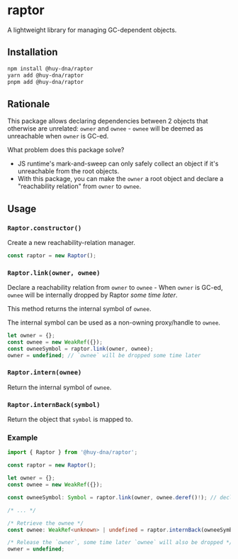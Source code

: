 # raptor

A lightweight library for managing GC-dependent objects.

## Installation

```bash
npm install @huy-dna/raptor
yarn add @huy-dna/raptor
pnpm add @huy-dna/raptor
```

## Rationale

This package allows declaring dependencies between 2 objects that otherwise are unrelated: `owner` and `ownee` - `ownee` will be deemed as unreachable when `owner` is GC-ed.

What problem does this package solve?
 * JS runtime's mark-and-sweep can only safely collect an object if it's unreachable from the root objects.
 * With this package, you can make the `owner` a root object and declare a "reachability relation" from `owner` to `ownee`.

## Usage

### `Raptor.constructor()`

Create a new reachability-relation manager.

```typescript
const raptor = new Raptor();
```

### `Raptor.link(owner, ownee)`

Declare a reachability relation from `owner` to `ownee` - When `owner` is GC-ed, `ownee` will be internally dropped by Raptor *some time later*.

This method returns the internal symbol of `ownee`.

The internal symbol can be used as a non-owning proxy/handle to `ownee`.

```typescript
let owner = {};
const ownee = new WeakRef({});
const owneeSymbol = raptor.link(owner, ownee);
owner = undefined; // `ownee` will be dropped some time later
```

### `Raptor.intern(ownee)`

Return the internal symbol of `ownee`.

### `Raptor.internBack(symbol)`

Return the object that `symbol` is mapped to.


### Example

```typescript
import { Raptor } from '@huy-dna/raptor';

const raptor = new Raptor();

let owner = {};
const ownee = new WeakRef({});

const owneeSymbol: Symbol = raptor.link(owner, ownee.deref()!); // declare a reachability relation from `owner` to `ownee`

/* ... */

/* Retrieve the ownee */
const ownee: WeakRef<unknown> | undefined = raptor.internBack(owneeSymbol);

/* Release the `owner`, some time later `ownee` will also be dropped */
owner = undefined;
```
